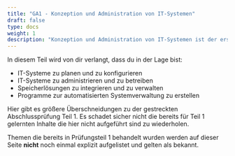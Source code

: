 ```yaml
---
title: "GA1 - Konzeption und Administration von IT-Systemen"
draft: false
type: docs
weight: 1
description: "Konzeption und Administration von IT-Systemen ist der erste Prüfungsteil der gestreckten Abschlussprüfung Teil 2 und macht 10% der Gesamtnote aus. Die Prüfungsdauer beträgt 90 Minuten."
---
```


In diesem Teil wird von dir verlangt, dass du in der Lage bist:
- IT-Systeme zu planen und zu konfigurieren
- IT-Systeme zu administrieren und zu betreiben
- Speicherlösungen zu integrieren und zu verwalten
- Programme zur automatisierten Systemverwaltung zu erstellen

Hier gibt es größere Überschneidungen zu der gestreckten Abschlussprüfung Teil 1. Es schadet sicher nicht die bereits für Teil 1 gelernten Inhalte die hier nicht aufgeführt sind zu wiederholen.  
  
Themen die bereits in Prüfungsteil 1 behandelt wurden werden auf dieser Seite **nicht** noch einmal explizit aufgelistet und gelten als bekannt.

